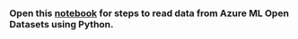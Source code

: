 ### Open this [notebook](https://github.com/prakhyatkarri/read-azure-adls-python/blob/main/read-files-from-adls-python.ipynb) for steps to read data from Azure ML Open Datasets using Python.